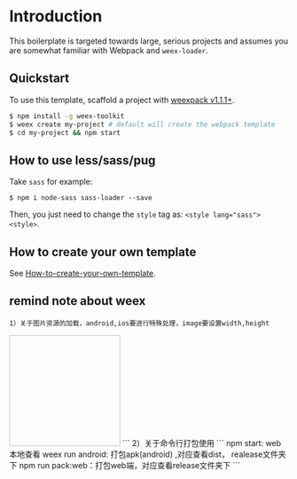 # Introduction

This boilerplate is targeted towards large, serious projects and assumes you are somewhat familiar with Webpack and `weex-loader`. 

## Quickstart

To use this template, scaffold a project with [weexpack v1.1.1+](https://github.com/weexteam/weex-pack).

``` bash
$ npm install -g weex-toolkit
$ weex create my-project # default will create the webpack template
$ cd my-project && npm start
```

## How to use less/sass/pug

Take `sass` for example:

```
$ npm i node-sass sass-loader --save
```

Then, you just need to change the `style` tag as: `<style lang="sass"><style>`.

## How to create your own template

See [How-to-create-your-own-template](https://github.com/weex-templates/How-to-create-your-own-template).

## remind note about weex 
```
1）关于图片资源的加载，android,ios要进行特殊处理，image要设置width,height
```
 <image  width="200px" height="200px"/>
```
2）关于命令行打包使用
```
npm start: web本地查看
weex run android: 打包apk(android) ,对应查看dist， realease文件夹下
npm run pack:web：打包web端，对应查看release文件夹下
```

